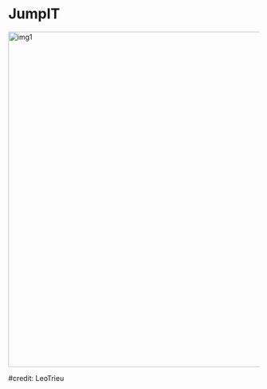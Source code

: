 # JumpIT

<img width="673" alt="img1" src="https://user-images.githubusercontent.com/19384830/42063499-9a9eca72-7af7-11e8-80c2-225872bec23a.png">

#credit: LeoTrieu
